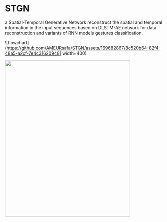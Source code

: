 # STGN
a Spatial-Temporal Generative Network reconstruct the spatial and temporal information in the input sequences based on DLSTM-AE network  for data reconstruction and variants of RNN models gestures classification. 

![flowchart](https://github.com/AMEURsafa/STGN/assets/169682867/8c520b64-82f4-48a5-a2cf-7e4c31620948| width=400)

<img src="https://github.com/AMEURsafa/STGN/assets/169682867/8c520b64-82f4-48a5-a2cf-7e4c31620948" width="400" height="500">
